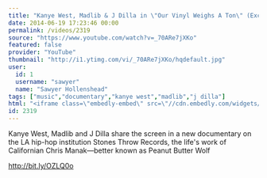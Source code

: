 ```yaml
---
title: "Kanye West, Madlib & J Dilla in \"Our Vinyl Weighs A Ton\" (Excerpt)"
date: 2014-06-19 17:23:46 00:00
permalink: /videos/2319
source: "https://www.youtube.com/watch?v=_70ARe7jXKo"
featured: false
provider: "YouTube"
thumbnail: "http://i1.ytimg.com/vi/_70ARe7jXKo/hqdefault.jpg"
user:
  id: 1
  username: "sawyer"
  name: "Sawyer Hollenshead"
tags: ["music","documentary","kanye west","madlib","j dilla"]
html: "<iframe class=\"embedly-embed\" src=\"//cdn.embedly.com/widgets/media.html?src=http%3A%2F%2Fwww.youtube.com%2Fembed%2F_70ARe7jXKo%3Fwmode%3Dtransparent%26feature%3Doembed&wmode=transparent&url=http%3A%2F%2Fwww.youtube.com%2Fwatch%3Fv%3D_70ARe7jXKo&image=http%3A%2F%2Fi1.ytimg.com%2Fvi%2F_70ARe7jXKo%2Fhqdefault.jpg&key=daaebf4d9cdd46779200162d0ca86e20&type=text%2Fhtml&schema=youtube\" width=\"854\" height=\"480\" scrolling=\"no\" frameborder=\"0\" allowfullscreen></iframe>"
id: 2319
---
```


Kanye West, Madlib and J Dilla share the screen in a new documentary on the LA hip-hop institution Stones Throw Records, the life's work of Californian Chris Manak—better known as Peanut Butter Wolf

http://bit.ly/OZLQ0o